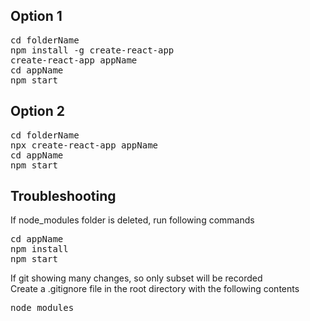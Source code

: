## Option 1
<pre>
cd folderName
npm install -g create-react-app
create-react-app appName
cd appName
npm start
</pre>

## Option 2
<pre>
cd folderName
npx create-react-app appName
cd appName
npm start
</pre>

## Troubleshooting

If node_modules folder is deleted, run following commands
<pre>
cd appName
npm install
npm start
</pre>

If git showing many changes, so only subset will be recorded  
Create a .gitignore file in the root directory with the following contents
<pre>
node_modules
</pre>
